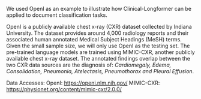 We used OpenI as an example to illustrate how Clinical-Longformer can be applied to document classification tasks. 

OpenI is a publicly available chest x-ray (CXR) dataset collected by Indiana University. The dataset provides around 4,000 radiology reports and their associated human annotated Medical Subject Headings (MeSH) terms. Given the small sample size, we will only use OpenI as the testing set. The pre-trained language models are trained using MIMIC-CXR, another publicly available chest x-ray dataset. The annotated findings overlap between the two CXR data sources are the diagnosis of: *Cardiomegaly, Edema, Consolidation, Pneumonia, Atelectasis, Pneumothorax and Pleural Effusion*.

Data Accesses:
OpenI: https://openi.nlm.nih.gov/
MIMIC-CXR: https://physionet.org/content/mimic-cxr/2.0.0/


